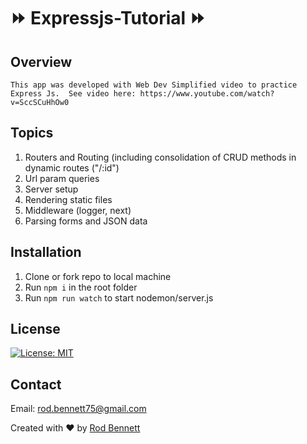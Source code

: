 # ⏩ Expressjs-Tutorial ⏩ 

## Overview

```
This app was developed with Web Dev Simplified video to practice Express Js.  See video here: https://www.youtube.com/watch?v=SccSCuHhOw0 
```

## Topics
1. Routers and Routing (including consolidation of CRUD methods in dynamic routes ("/:id")
2. Url param queries
3. Server setup
4. Rendering static files
5. Middleware (logger, next)
6. Parsing forms and JSON data

## Installation
1. Clone or fork repo to local machine
2. Run ```npm i``` in the root folder
3. Run ```npm run watch``` to start nodemon/server.js

## License
[![License: MIT](https://img.shields.io/badge/License-MIT-yellow.svg)](https://opensource.org/licenses/MIT)


## Contact
Email: rod.bennett75@gmail.com

Created with ❤️ by [Rod Bennett](https://github.com/RodBennett)

